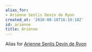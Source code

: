 ```yaml
---
alias_for:
- Arienne Senlis Devin de Ryon
created_at: '2010-08-18T16:10:18Z'
id: arienne
title: Arienne
---
```

Alias for [Arienne Senlis Devin de Ryon]

  [Arienne Senlis Devin de Ryon]: Arienne_Senlis_Devin_de_Ryon